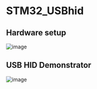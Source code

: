 # STM32_USBhid

## Hardware setup 
![image](https://github.com/user-attachments/assets/e74978ed-4756-40f7-a981-714795a50d06)

## USB HID Demonstrator
![image](https://github.com/user-attachments/assets/c9af1f00-3754-45de-8a1d-6e594636972d)
